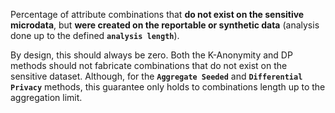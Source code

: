 Percentage of attribute combinations that **do not exist on the sensitive microdata**, but **were created on the reportable or synthetic data** (analysis done up to the defined **`analysis length`**).

By design, this should always be zero. Both the K-Anonymity and DP methods should not fabricate combinations that do not exist on the sensitive dataset. Although, for the **`Aggregate Seeded`** and **`Differential Privacy`** methods, this guarantee only holds to combinations length up to the aggregation limit.